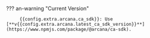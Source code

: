 ??? an-warning "Current Version"

         {{config.extra.arcana.ca_sdk}}: Use [**v{{config.extra.arcana.latest_ca_sdk_version}}**](https://www.npmjs.com/package/@arcana/ca-sdk). 